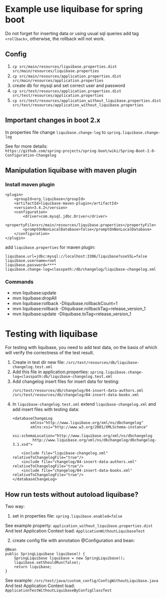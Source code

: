 # Example use liquibase for spring boot

Do not forget for inserting data or using usual sql queries add tag `<rollback>`, otherwise, the rollback will not work.

## Config

1. `cp src/main/resources/liquibase.properties.dist src/main/resources/liquibase.properties`
2. `cp src/main/resources/application.properties.dist src/main/resources/application.properties`
3. create db for mysql and set correct user and password
4. `cp src/test/resources/application.properties.dist src/test/resources/application.properties`
5. `cp src/test/resources/application_without_liquibase.properties.dist src/test/resources/application_without_liquibase.properties`

## Important changes in boot 2.x

In properties file change `liquibase.change-log` to `spring.liquibase.change-log`

See for more details:  
`https://github.com/spring-projects/spring-boot/wiki/Spring-Boot-2.0-Configuration-Changelog`

## Manipulation liquibase with maven plugin

### Install maven plugin

```
<plugin>
    <groupId>org.liquibase</groupId>
    <artifactId>liquibase-maven-plugin</artifactId>
    <version>3.4.2</version>
    <configuration>
        <driver>com.mysql.jdbc.Driver</driver>
        <propertyFile>src/main/resources/liquibase.properties</propertyFile>
        <promptOnNonLocalDatabase>false</promptOnNonLocalDatabase>
    </configuration>
</plugin>
```

add `liquibase.properties` for maven plugin:

```
liquibase.url=jdbc:mysql://localhost:3306/liquibase?useSSL=false
liquibase.username=root
liquibase.password=****
liquibase.change-log=classpath:/db/changelog/liquibase-changelog.xml
```

### Commands

* mvn liquibase:update
* mvn liquibase:dropAll 
* mvn liquibase:rollback -Dliquibase.rollbackCount=1
* mvn liquibase:rollback -Dliquibase.rollbackTag=release_version_1
* mvn liquibase:update -Dliquibase.toTag=release_version_1

# Testing with liquibase

For testing with liquibase, you need to add test data, on the basis of which will verify the correctness of the test result.
1. Create in test dir new file: `/src/test/resources/db/liquibase-changelog.test.xml`
2. Add this file in application.properties: `spring.liquibase.change-log=classpath:db/liquibase-changelog.test.xml`
3. Add changelog insert files for insert data for testing:
    ```
    /src/test/resources/db/changelog/04-insert-data-authors.xml
    /src/test/resources/db/changelog/04-insert-data-books.xml
    ```
4. In `liquibase-changelog.test.xml` extend `liquibase-changelog.xml` and add insert files with testing data:
    ```
    <databaseChangeLog
            xmlns="http://www.liquibase.org/xml/ns/dbchangelog"
            xmlns:xsi="http://www.w3.org/2001/XMLSchema-instance"
            xsi:schemaLocation="http://www.liquibase.org/xml/ns/dbchangelog
             http://www.liquibase.org/xml/ns/dbchangelog/dbchangelog-3.1.xsd">
    
        <include file="liquibase-changelog.xml" relativeToChangelogFile="true"/>
        <include file="changelog/04-insert-data-authors.xml" relativeToChangelogFile="true"/>
        <include file="changelog/04-insert-data-books.xml" relativeToChangelogFile="true"/>
    </databaseChangeLog>
    ```

## How run tests without autoload liquibase?

Two way:  
1. set in properties file: `spring.liquibase.enabled=false`

See example property: `application_without_liquibase.properties.dist`  
And test Application Context load: `ApplicationWithoutLiquibaseTest`

2. create config file with annotation @Configuration and bean:
```
@Bean
public SpringLiquibase liquibase() {
    SpringLiquibase liquibase = new SpringLiquibase();
    liquibase.setShouldRun(false);
    return liquibase;
}
```

See example: `/src/test/java/custom_config/ConfigWithoutLiquibase.java`  
And test Application Context load: `ApplicationTestWithoutLiquibaseByConfigClassTest`